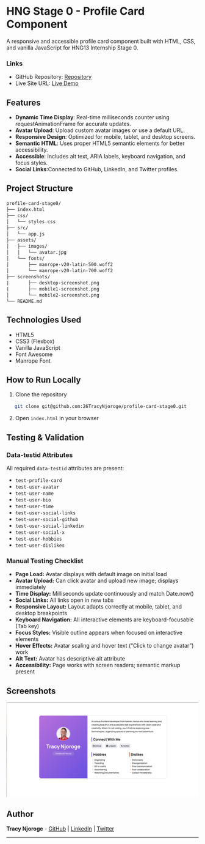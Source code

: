 # HNG Stage 0 - Profile Card Component
A responsive and accessible profile card component built with HTML, CSS, and vanilla JavaScript for HNG13 Internship Stage 0.

### Links

- GitHub Repository: [Repository](https://github.com/26TracyNjoroge/profile-card-stage0)
- Live Site URL: [Live Demo](https://profile-card-two-pearl.vercel.app/)

## Features

- **Dynamic Time Display**: Real-time milliseconds counter using requestAnimationFrame for accurate updates.
- **Avatar Upload**: Upload custom avatar images or use a default URL.
- **Responsive Design**: Optimized for mobile, tablet, and desktop screens.
- **Semantic HTML**: Uses proper HTML5 semantic elements for better accessibility.
- **Accessible**: Includes alt text, ARIA labels, keyboard navigation, and focus styles.
- **Social Links**:Connected to GitHub, LinkedIn, and Twitter profiles.

## Project Structure
```
profile-card-stage0/
├── index.html          
├── css/
│   └── styles.css      
├── src/
│   └── app.js         
├── assets/
│   ├── images/
│   │   └── avatar.jpg 
│   └── fonts/
│       ├── manrope-v20-latin-500.woff2
│       └── manrope-v20-latin-700.woff2
├── screenshots/ 
|       ├── desktop-screenshot.png
|       ├── mobile1-screenshot.png
│       └── mobile2-screenshot.png
└── README.md           
```

## Technologies Used

- HTML5
- CSS3 (Flexbox)
- Vanilla JavaScript
- Font Awesome 
- Manrope Font


## How to Run Locally
1. Clone the repository
```bash
   git clone git@github.com:26TracyNjoroge/profile-card-stage0.git
```
2. Open `index.html` in your browser

## Testing & Validation

### Data-testid Attributes

All required `data-testid` attributes are present:

- `test-profile-card`
- `test-user-avatar`
- `test-user-name`
- `test-user-bio`
- `test-user-time`
- `test-user-social-links`
- `test-user-social-github`
- `test-user-social-linkedin`
- `test-user-social-x`
- `test-user-hobbies`
- `test-user-dislikes`

### Manual Testing Checklist

- **Page Load:** Avatar displays with default image on initial load  
- **Avatar Upload:** Can click avatar and upload new image; displays immediately  
- **Time Display:** Milliseconds update continuously and match Date.now()  
- **Social Links:** All links open in new tabs
- **Responsive Layout:** Layout adapts correctly at mobile, tablet, and desktop breakpoints  
- **Keyboard Navigation:** All interactive elements are keyboard-focusable (Tab key)  
- **Focus Styles:** Visible outline appears when focused on interactive elements  
- **Hover Effects:** Avatar scaling and hover text (“Click to change avatar”) work  
- **Alt Text:** Avatar has descriptive alt attribute  
- **Accessibility:** Page works with screen readers; semantic markup present  

## Screenshots
![Desktop View](screenshots/desktop-screenshot.png)

## Author

**Tracy Njoroge** - [GitHub](https://github.com/26TracyNjoroge) | [LinkedIn](https://www.linkedin.com/in/tracynjoroge/) | [Twitter](https://x.com/TracyNjoro90134)

---
